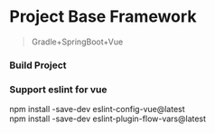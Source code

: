 # Project Base Framework
> Gradle+SpringBoot+Vue

### Build Project

### Support eslint for vue
npm install -save-dev eslint-config-vue@latest <br/>
npm install -save-dev eslint-plugin-flow-vars@latest